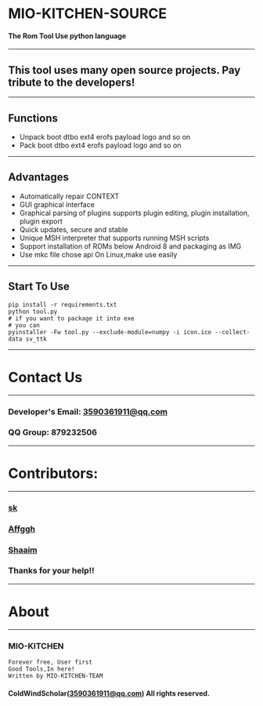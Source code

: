 # MIO-KITCHEN-SOURCE #
#### The Rom Tool Use python language
***
## This tool uses many open source projects. Pay tribute to the developers!
***
## Functions
* Unpack boot dtbo ext4 erofs payload logo and so on 
* Pack boot dtbo ext4 erofs payload logo and so on
***
## Advantages
* Automatically repair CONTEXT
* GUI graphical interface
* Graphical parsing of plugins supports plugin editing, plugin installation, plugin export
* Quick updates, secure and stable
* Unique MSH interpreter that supports running MSH scripts
* Support installation of ROMs below Android 8 and packaging as IMG
* Use mkc file chose api On Linux,make use easily
***
## Start To Use
``` shell
pip install -r requirements.txt
python tool.py
# if you want to package it into exe
# you can
pyinstaller -Fw tool.py --exclude-module=numpy -i icon.ico --collect-data sv_ttk
```
***
# Contact Us
***
### Developer's Email: 3590361911@qq.com
### QQ Group: 879232506
***
# Contributors:
***
### [sk](https://github.com/sekaiacg)
### [Affggh](https://github.com/affggh)
### [Shaaim](https://github.com/786-shaaim)
### Thanks for your help!!
***
# About
***
### MIO-KITCHEN
```
Forever free, User first
Good Tools,In here!
Written by MIO-KITCHEN-TEAM
```
#### ColdWindScholar(3590361911@qq.com) All rights reserved. ####
